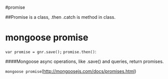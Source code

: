 #promise

##Promise is a class, .then .catch is method in class.

# mongoose promise  

`var promise = gnr.save();`   `promise.then()`:

####Mongoose async operations, like .save() and queries, return promises.

`mongoose promise`(http://mongoosejs.com/docs/promises.html)
